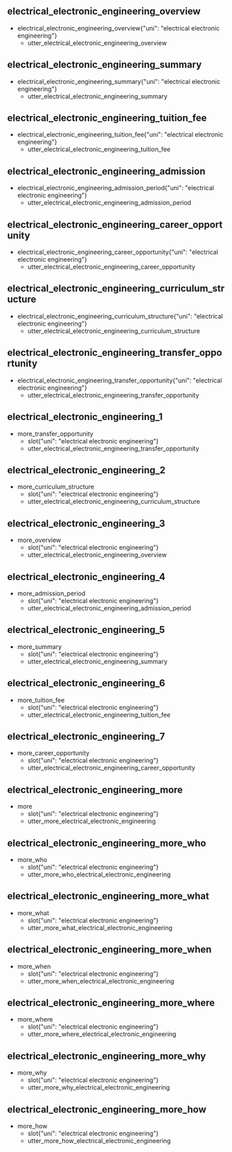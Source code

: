 ## electrical_electronic_engineering_overview
* electrical_electronic_engineering_overview{"uni": "electrical electronic engineering"}
    - utter_electrical_electronic_engineering_overview

## electrical_electronic_engineering_summary
* electrical_electronic_engineering_summary{"uni": "electrical electronic engineering"}
    - utter_electrical_electronic_engineering_summary

## electrical_electronic_engineering_tuition_fee
* electrical_electronic_engineering_tuition_fee{"uni": "electrical electronic engineering"}
    - utter_electrical_electronic_engineering_tuition_fee

## electrical_electronic_engineering_admission
* electrical_electronic_engineering_admission_period{"uni": "electrical electronic engineering"}
    - utter_electrical_electronic_engineering_admission_period

## electrical_electronic_engineering_career_opportunity
* electrical_electronic_engineering_career_opportunity{"uni": "electrical electronic engineering"}
    - utter_electrical_electronic_engineering_career_opportunity

## electrical_electronic_engineering_curriculum_structure
* electrical_electronic_engineering_curriculum_structure{"uni": "electrical electronic engineering"}
    - utter_electrical_electronic_engineering_curriculum_structure

## electrical_electronic_engineering_transfer_opportunity
* electrical_electronic_engineering_transfer_opportunity{"uni": "electrical electronic engineering"}
    - utter_electrical_electronic_engineering_transfer_opportunity

## electrical_electronic_engineering_1
* more_transfer_opportunity
    - slot{"uni": "electrical electronic engineering"}
    - utter_electrical_electronic_engineering_transfer_opportunity

## electrical_electronic_engineering_2
* more_curriculum_structure
    - slot{"uni": "electrical electronic engineering"}
    - utter_electrical_electronic_engineering_curriculum_structure

## electrical_electronic_engineering_3
* more_overview
    - slot{"uni": "electrical electronic engineering"}
    - utter_electrical_electronic_engineering_overview

## electrical_electronic_engineering_4
* more_admission_period
    - slot{"uni": "electrical electronic engineering"}
    - utter_electrical_electronic_engineering_admission_period

## electrical_electronic_engineering_5
* more_summary
    - slot{"uni": "electrical electronic engineering"}
    - utter_electrical_electronic_engineering_summary

## electrical_electronic_engineering_6
* more_tuition_fee
    - slot{"uni": "electrical electronic engineering"}
    - utter_electrical_electronic_engineering_tuition_fee

## electrical_electronic_engineering_7
* more_career_opportunity
    - slot{"uni": "electrical electronic engineering"}
    - utter_electrical_electronic_engineering_career_opportunity

## electrical_electronic_engineering_more
* more
    - slot{"uni": "electrical electronic engineering"}
    - utter_more_electrical_electronic_engineering

## electrical_electronic_engineering_more_who
* more_who
    - slot{"uni": "electrical electronic engineering"}
    - utter_more_who_electrical_electronic_engineering

## electrical_electronic_engineering_more_what
* more_what
    - slot{"uni": "electrical electronic engineering"}
    - utter_more_what_electrical_electronic_engineering

## electrical_electronic_engineering_more_when
* more_when
    - slot{"uni": "electrical electronic engineering"}
    - utter_more_when_electrical_electronic_engineering

## electrical_electronic_engineering_more_where
* more_where
    - slot{"uni": "electrical electronic engineering"}
    - utter_more_where_electrical_electronic_engineering

## electrical_electronic_engineering_more_why
* more_why
    - slot{"uni": "electrical electronic engineering"}
    - utter_more_why_electrical_electronic_engineering

## electrical_electronic_engineering_more_how
* more_how
    - slot{"uni": "electrical electronic engineering"}
    - utter_more_how_electrical_electronic_engineering
